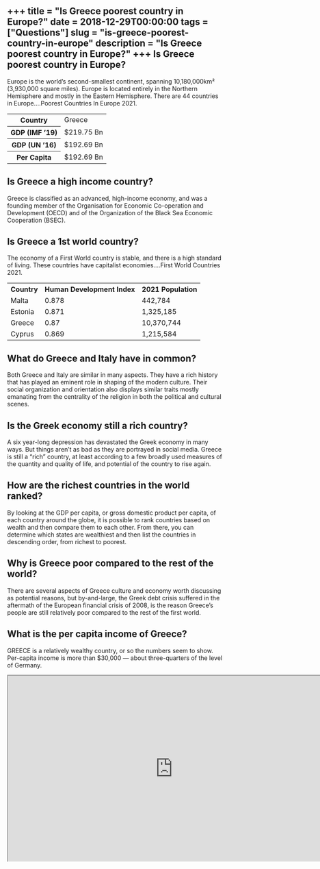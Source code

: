 +++
title = "Is Greece poorest country in Europe?"
date = 2018-12-29T00:00:00
tags = ["Questions"]
slug = "is-greece-poorest-country-in-europe"
description = "Is Greece poorest country in Europe?"
+++
Is Greece poorest country in Europe?
------------------------------------

Europe is the world’s second-smallest continent, spanning 10,180,000km² (3,930,000 square miles). Europe is located entirely in the Northern Hemisphere and mostly in the Eastern Hemisphere. There are 44 countries in Europe….Poorest Countries In Europe 2021.

<table><tr><th>Country</th><td>Greece</td></tr><tr><th>GDP (IMF ’19)</th><td>$219.75 Bn</td></tr><tr><th>GDP (UN ’16)</th><td>$192.69 Bn</td></tr><tr><th>Per Capita</th><td>$192.69 Bn</td></tr></table>

Is Greece a high income country?
--------------------------------

Greece is classified as an advanced, high-income economy, and was a founding member of the Organisation for Economic Co-operation and Development (OECD) and of the Organization of the Black Sea Economic Cooperation (BSEC).

Is Greece a 1st world country?
------------------------------

The economy of a First World country is stable, and there is a high standard of living. These countries have capitalist economies….First World Countries 2021.

<table><tr><th>Country</th><th>Human Development Index</th><th>2021 Population</th></tr><tr><td>Malta</td><td>0.878</td><td>442,784</td></tr><tr><td>Estonia</td><td>0.871</td><td>1,325,185</td></tr><tr><td>Greece</td><td>0.87</td><td>10,370,744</td></tr><tr><td>Cyprus</td><td>0.869</td><td>1,215,584</td></tr></table>

What do Greece and Italy have in common?
----------------------------------------

Both Greece and Italy are similar in many aspects. They have a rich history that has played an eminent role in shaping of the modern culture. Their social organization and orientation also displays similar traits mostly emanating from the centrality of the religion in both the political and cultural scenes.

Is the Greek economy still a rich country?
------------------------------------------

A six year-long depression has devastated the Greek economy in many ways. But things aren’t as bad as they are portrayed in social media. Greece is still a “rich” country, at least according to a few broadly used measures of the quantity and quality of life, and potential of the country to rise again.

How are the richest countries in the world ranked?
--------------------------------------------------

By looking at the GDP per capita, or gross domestic product per capita, of each country around the globe, it is possible to rank countries based on wealth and then compare them to each other. From there, you can determine which states are wealthiest and then list the countries in descending order, from richest to poorest.

Why is Greece poor compared to the rest of the world?
-----------------------------------------------------

There are several aspects of Greece culture and economy worth discussing as potential reasons, but by-and-large, the Greek debt crisis suffered in the aftermath of the European financial crisis of 2008, is the reason Greece’s people are still relatively poor compared to the rest of the first world.

What is the per capita income of Greece?
----------------------------------------

GREECE is a relatively wealthy country, or so the numbers seem to show. Per-capita income is more than $30,000 — about three-quarters of the level of Germany.

<iframe allow="accelerometer; autoplay; clipboard-write; encrypted-media; gyroscope; picture-in-picture" allowfullscreen="" class="__youtube_prefs__  epyt-is-override  no-lazyload" data-no-lazy="1" data-origheight="433" data-origwidth="770" data-skipgform_ajax_framebjll="" height="433" id="_ytid_66348" loading="lazy" src="https://www.youtube.com/embed/ZemSfk99Png?enablejsapi=1&autoplay=0&cc_load_policy=0&cc_lang_pref=&iv_load_policy=1&loop=0&modestbranding=0&rel=1&fs=1&playsinline=0&autohide=2&theme=dark&color=red&controls=1&" title="YouTube player" width="770"></iframe>